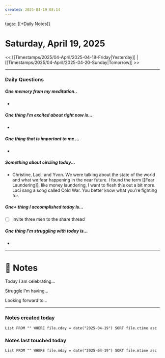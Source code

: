```yaml
---
created: 2025-04-19 08:14
---
```

tags:: [[+Daily Notes]]

# Saturday, April 19, 2025

<< [[Timestamps/2025/04-April/2025-04-18-Friday|Yesterday]] | [[Timestamps/2025/04-April/2025-04-20-Sunday|Tomorrow]] >>

---
### Daily Questions
#####  One memory from my meditation..  
- 

#####  One thing I'm excited about right now is...
- 
##### One thing that is important to me ...
- 
##### Something about circling today...  
- Christine, Laci, and Yvon. We were talking about the state of the world and what we fear happening in the near future. I found the term [[Fear Laundering]], like money laundering, I want to flesh this out a bit more. Laci sang a song called Cold War. You better know what you're fighting for. 
##### One+ thing I accomplished today is...
- [ ] Invite three men to the share thread

##### One thing I'm struggling with today is...
- 

---
# 📝 Notes
Today I am celebrating...

Struggle I'm having...

Looking forward to...

---
### Notes created today
```dataview
List FROM "" WHERE file.cday = date("2025-04-19") SORT file.ctime asc
```

### Notes last touched today
```dataview
List FROM "" WHERE file.mday = date("2025-04-19") SORT file.mtime asc
```